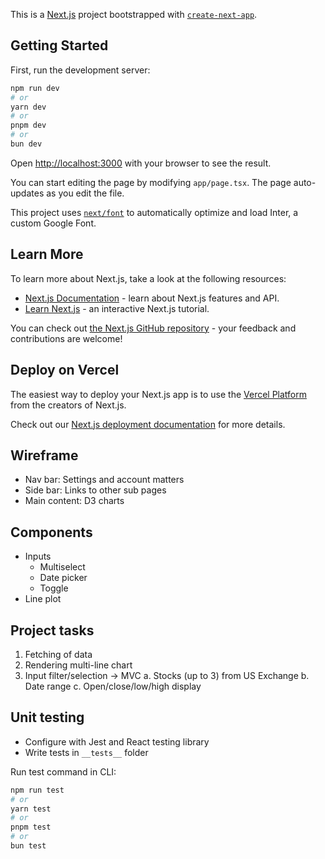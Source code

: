 This is a [Next.js](https://nextjs.org/) project bootstrapped with [`create-next-app`](https://github.com/vercel/next.js/tree/canary/packages/create-next-app).

## Getting Started

First, run the development server:

```bash
npm run dev
# or
yarn dev
# or
pnpm dev
# or
bun dev
```

Open [http://localhost:3000](http://localhost:3000) with your browser to see the result.

You can start editing the page by modifying `app/page.tsx`. The page auto-updates as you edit the file.

This project uses [`next/font`](https://nextjs.org/docs/basic-features/font-optimization) to automatically optimize and load Inter, a custom Google Font.

## Learn More

To learn more about Next.js, take a look at the following resources:

- [Next.js Documentation](https://nextjs.org/docs) - learn about Next.js features and API.
- [Learn Next.js](https://nextjs.org/learn) - an interactive Next.js tutorial.

You can check out [the Next.js GitHub repository](https://github.com/vercel/next.js/) - your feedback and contributions are welcome!

## Deploy on Vercel

The easiest way to deploy your Next.js app is to use the [Vercel Platform](https://vercel.com/new?utm_medium=default-template&filter=next.js&utm_source=create-next-app&utm_campaign=create-next-app-readme) from the creators of Next.js.

Check out our [Next.js deployment documentation](https://nextjs.org/docs/deployment) for more details.

## Wireframe

- Nav bar: Settings and account matters
- Side bar: Links to other sub pages
- Main content: D3 charts

## Components

- Inputs
  - Multiselect
  - Date picker
  - Toggle
- Line plot

## Project tasks

1. Fetching of data
2. Rendering multi-line chart
3. Input filter/selection -> MVC
   a. Stocks (up to 3) from US Exchange
   b. Date range
   c. Open/close/low/high display

## Unit testing

- Configure with Jest and React testing library
- Write tests in `__tests__` folder

Run test command in CLI:

```bash
npm run test
# or
yarn test
# or
pnpm test
# or
bun test
```

